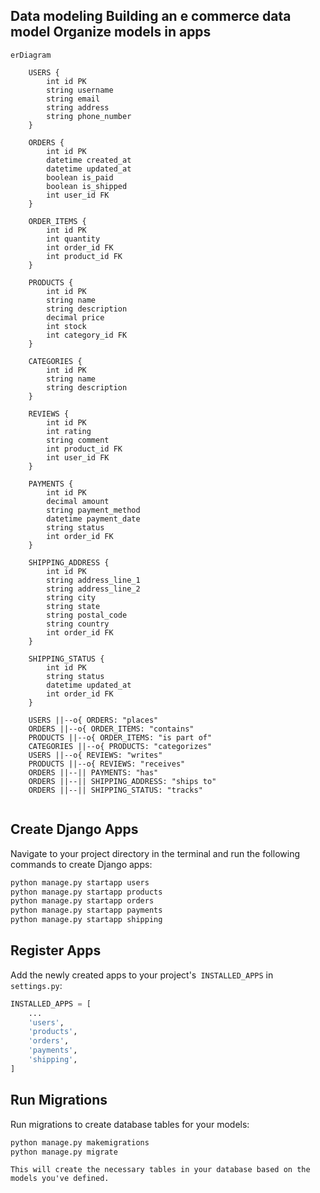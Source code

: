 ## Data modeling Building an e commerce data model Organize models in apps

```mermaid
erDiagram

    USERS {
        int id PK
        string username
        string email
        string address
        string phone_number
    }

    ORDERS {
        int id PK
        datetime created_at
        datetime updated_at
        boolean is_paid
        boolean is_shipped
        int user_id FK
    }

    ORDER_ITEMS {
        int id PK
        int quantity
        int order_id FK
        int product_id FK
    }

    PRODUCTS {
        int id PK
        string name
        string description
        decimal price
        int stock
        int category_id FK
    }

    CATEGORIES {
        int id PK
        string name
        string description
    }

    REVIEWS {
        int id PK
        int rating
        string comment
        int product_id FK
        int user_id FK
    }

    PAYMENTS {
        int id PK
        decimal amount
        string payment_method
        datetime payment_date
        string status
        int order_id FK
    }

    SHIPPING_ADDRESS {
        int id PK
        string address_line_1
        string address_line_2
        string city
        string state
        string postal_code
        string country
        int order_id FK
    }

    SHIPPING_STATUS {
        int id PK
        string status
        datetime updated_at
        int order_id FK
    }

    USERS ||--o{ ORDERS: "places"
    ORDERS ||--o{ ORDER_ITEMS: "contains"
    PRODUCTS ||--o{ ORDER_ITEMS: "is part of"
    CATEGORIES ||--o{ PRODUCTS: "categorizes"
    USERS ||--o{ REVIEWS: "writes"
    PRODUCTS ||--o{ REVIEWS: "receives"
    ORDERS ||--|| PAYMENTS: "has"
    ORDERS ||--|| SHIPPING_ADDRESS: "ships to"
    ORDERS ||--|| SHIPPING_STATUS: "tracks"


```

## Create Django Apps

Navigate to your project directory in the terminal and run the following commands to create Django apps:

```python
python manage.py startapp users
python manage.py startapp products
python manage.py startapp orders
python manage.py startapp payments
python manage.py startapp shipping

```

## Register Apps

Add the newly created apps to your project's` INSTALLED_APPS` in `settings.py`:

```python
INSTALLED_APPS = [
    ...
    'users',
    'products',
    'orders',
    'payments',
    'shipping',
]

```

## Run Migrations

Run migrations to create database tables for your models:

```python
python manage.py makemigrations
python manage.py migrate

```

`This will create the necessary tables in your database based on the models you've defined.`
